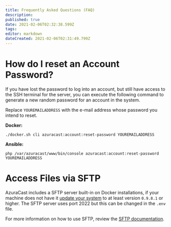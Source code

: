 ```yaml
---
title: Frequently Asked Questions (FAQ)
description: 
published: true
date: 2021-02-06T02:32:38.599Z
tags: 
editor: markdown
dateCreated: 2021-02-06T02:31:49.799Z
---
```


# How do I reset an Account Password?

If you have lost the password to log into an account, but still have access to the SSH terminal for the server, you can execute the following command to generate a new random password for an account in the system.

Replace `YOUREMAILADDRESS` with the e-mail address whose password you intend to reset.

**Docker:**
```
./docker.sh cli azuracast:account:reset-password YOUREMAILADDRESS
```

**Ansible:**
```
php /var/azuracast/www/bin/console azuracast:account:reset-password YOUREMAILADDRESS
```

# Access Files via SFTP

AzuraCast includes a SFTP server built-in on Docker installations, if your machine does not have it [update your system](/en/getting-started/updates) to at least version `0.9.8.1` or higher. The SFTP server uses port 2022 but this can be changed in the `.env` file.

For more information on how to use SFTP, review the [SFTP documentation](/en/user-guide/sftp-server).
